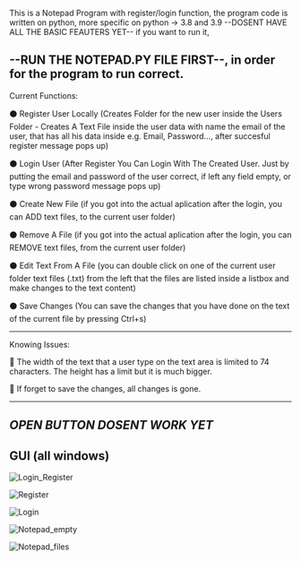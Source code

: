 This is a Notepad Program with register/login function, the program code is written on python, more specific on python -> 3.8 and 3.9 --DOSENT HAVE ALL THE BASIC FEAUTERS YET--
 if you want to run it,
 
--RUN THE NOTEPAD.PY FILE FIRST--, in order for the program to run correct.
---------------------------------------------------------------------------------------------------------------------
Current Functions:

⚫ Register User Locally (Creates Folder for the new user inside the Users Folder - Creates A Text File inside the user data with name the email of the user, that has all his data inside e.g. Email, Password..., after succesful register message pops up)

⚫ Login User (After Register You Can Login With The Created User. Just by putting the email and password of the user correct, if left any field empty, or type wrong password message pops up)

⚫ Create New File (if you got into the actual aplication after the login, you can ADD text files, to the current user folder)

⚫ Remove A File (if you got into the actual aplication after the login, you can REMOVE text files, from the current user folder)

⚫ Edit Text From A File (you can double click on one of the current user folder text files (.txt) from the left that the files are listed inside a listbox and make changes to the text content)

⚫ Save Changes (You can save the changes that you have done on the text of the current file by pressing Ctrl+s)

---------------------------------------------------------------------------------------------------------------------
Knowing Issues:

🔴 The width of the text that a user type on the text area is limited to 74 characters. The height has a limit but it is much bigger.

🔴 If forget to save the changes, all changes is gone.

------------------------------
*OPEN BUTTON DOSENT WORK YET*
-----------------------------

GUI (all windows)
-----------------

![Login_Register](https://user-images.githubusercontent.com/84143748/140608586-58f6b527-98c7-4a32-a680-9e4173627c1a.PNG)

![Register](https://user-images.githubusercontent.com/84143748/140608587-c2909a28-3b99-4f11-9a11-005015b18ae4.PNG)

![Login](https://user-images.githubusercontent.com/84143748/140608588-7ae1de85-9ac6-478d-9862-83a0ed800a8a.PNG)

![Notepad_empty](https://user-images.githubusercontent.com/84143748/140608589-3a7e462d-3a80-488f-a003-0efc31b106e0.PNG)

![Notepad_files](https://user-images.githubusercontent.com/84143748/140608590-c0683dd7-ec3f-4861-8bda-209cb70f227c.PNG)

